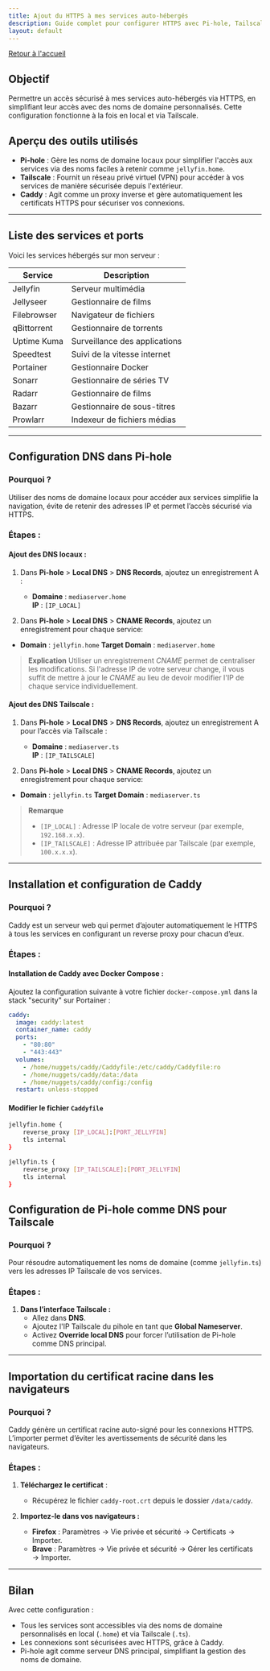 ```yaml
---
title: Ajout du HTTPS à mes services auto-hébergés
description: Guide complet pour configurer HTTPS avec Pi-hole, Tailscale, et Caddy sur des services auto-hébergés.
layout: default
---
```


[Retour à l'accueil](/)

## Objectif
Permettre un accès sécurisé à mes services auto-hébergés via HTTPS, en simplifiant leur accès avec des noms de domaine personnalisés. Cette configuration fonctionne à la fois en local et via Tailscale.

## Aperçu des outils utilisés

- **Pi-hole** : Gère les noms de domaine locaux pour simplifier l'accès aux services via des noms faciles à retenir comme `jellyfin.home`.
- **Tailscale** : Fournit un réseau privé virtuel (VPN) pour accéder à vos services de manière sécurisée depuis l'extérieur.
- **Caddy** : Agit comme un proxy inverse et gère automatiquement les certificats HTTPS pour sécuriser vos connexions.

---

## Liste des services et ports
Voici les services hébergés sur mon serveur :

| Service     | Description                   |
|-------------|-------------------------------|
| Jellyfin    | Serveur multimédia            |
| Jellyseer   | Gestionnaire de films         |
| Filebrowser | Navigateur de fichiers        |
| qBittorrent | Gestionnaire de torrents      |
| Uptime Kuma | Surveillance des applications |
| Speedtest   | Suivi de la vitesse internet  |
| Portainer   | Gestionnaire Docker           |
| Sonarr      | Gestionnaire de séries TV     |
| Radarr      | Gestionnaire de films         |
| Bazarr      | Gestionnaire de sous-titres   |
| Prowlarr    | Indexeur de fichiers médias   |

---

## Configuration DNS dans Pi-hole

### Pourquoi ?
Utiliser des noms de domaine locaux pour accéder aux services simplifie la navigation, évite de retenir des adresses IP et permet l’accès sécurisé via HTTPS.

### Étapes :

#### Ajout des DNS locaux :
1. Dans **Pi-hole** > **Local DNS** > **DNS Records**, ajoutez un enregistrement A :
   - **Domaine** : `mediaserver.home`  
     **IP** : `[IP_LOCAL]`  

2. Dans **Pi-hole** > **Local DNS** > **CNAME Records**, ajoutez un enregistrement pour chaque service:
  - **Domain** : `jellyfin.home`
  **Target Domain** : `mediaserver.home`

> **Explication**
> Utiliser un enregistrement _CNAME_ permet de centraliser les modifications. Si l'adresse IP de votre serveur change, il vous suffit de mettre à jour le _CNAME_ au lieu de devoir modifier l'IP de chaque service individuellement.

#### Ajout des DNS Tailscale :
1. Dans **Pi-hole** > **Local DNS** > **DNS Records**, ajoutez un enregistrement A pour l’accès via Tailscale :
   - **Domaine** : `mediaserver.ts`  
     **IP** : `[IP_TAILSCALE]`  
   
2. Dans **Pi-hole** > **Local DNS** > **CNAME Records**, ajoutez un enregistrement pour chaque service:
  - **Domain** : `jellyfin.ts`
  **Target Domain** : `mediaserver.ts`

> **Remarque**
> - `[IP_LOCAL]` : Adresse IP locale de votre serveur (par exemple, `192.168.x.x`).
>- `[IP_TAILSCALE]` : Adresse IP attribuée par Tailscale (par exemple, `100.x.x.x`).

---

## Installation et configuration de Caddy

### Pourquoi ?
Caddy est un serveur web qui permet d’ajouter automatiquement le HTTPS à tous les services en configurant un reverse proxy pour chacun d’eux.

### Étapes :

#### Installation de Caddy avec Docker Compose :
Ajoutez la configuration suivante à votre fichier `docker-compose.yml` dans la stack "security" sur Portainer :

```yaml
caddy:
  image: caddy:latest
  container_name: caddy
  ports:
    - "80:80"
    - "443:443"
  volumes:
    - /home/nuggets/caddy/Caddyfile:/etc/caddy/Caddyfile:ro
    - /home/nuggets/caddy/data:/data
    - /home/nuggets/caddy/config:/config
  restart: unless-stopped
```

#### Modifier le fichier `Caddyfile`

```bash
jellyfin.home {
    reverse_proxy [IP_LOCAL]:[PORT_JELLYFIN]
    tls internal
}

jellyfin.ts {
    reverse_proxy [IP_TAILSCALE]:[PORT_JELLYFIN]
    tls internal
}
```

## Configuration de Pi-hole comme DNS pour Tailscale

### Pourquoi ?
Pour résoudre automatiquement les noms de domaine (comme `jellyfin.ts`) vers les adresses IP Tailscale de vos services.

### Étapes :

1. **Dans l’interface Tailscale :**
   - Allez dans **DNS**.
   - Ajoutez l'IP Tailscale du pihole en tant que **Global Nameserver**.
   - Activez **Override local DNS** pour forcer l’utilisation de Pi-hole comme DNS principal.

---

## Importation du certificat racine dans les navigateurs

### Pourquoi ?
Caddy génère un certificat racine auto-signé pour les connexions HTTPS. L’importer permet d’éviter les avertissements de sécurité dans les navigateurs.

### Étapes :
1. **Téléchargez le certificat** :
   - Récupérez le fichier `caddy-root.crt` depuis le dossier `/data/caddy`.

2. **Importez-le dans vos navigateurs :**
   - **Firefox** : Paramètres → Vie privée et sécurité → Certificats → Importer.
   - **Brave** : Paramètres → Vie privée et sécurité → Gérer les certificats → Importer.

---

## Bilan

Avec cette configuration :
- Tous les services sont accessibles via des noms de domaine personnalisés en local (`.home`) et via Tailscale (`.ts`).
- Les connexions sont sécurisées avec HTTPS, grâce à Caddy.
- Pi-hole agit comme serveur DNS principal, simplifiant la gestion des noms de domaine.
